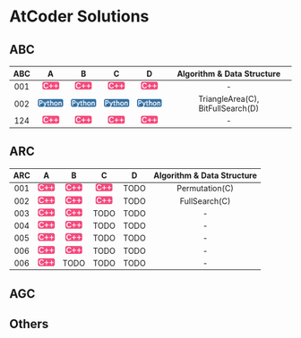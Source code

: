 [cpp]: /images/cpp.png
[py]: /images/python.png

# AtCoder Solutions

## ABC

| ABC | A | B | C | D | Algorithm & Data Structure |
|:---:|:---:|:---:|:---:|:---:|:---:|
| 001 | [![cpp]](/ABC/001/a.cpp) | [![cpp]](/ABC/001/b.cpp) | [![cpp]](/ABC/001/c.cpp) | [![cpp]](/ABC/001/d.cpp) | - |
| 002 | [![py]](/ABC/002/a.py) | [![py]](/ABC/002/b.py) | [![py]](/ABC/002/c.py) | [![py]](/ABC/002/d.py) | TriangleArea(C), BitFullSearch(D) |
| 124 | [![cpp]](/ABC/124/a.cpp) | [![cpp]](/ABC/124/b.cpp) | [![cpp]](/ABC/124/c.cpp) | [![cpp]](/ABC/124/d.cpp) | - |

## ARC

| ARC | A | B | C | D | Algorithm & Data Structure |
|:---:|:---:|:---:|:---:|:---:|:---:|
| 001 | [![cpp]](/ARC/001/a.cpp) | [![cpp]](/ARC/001/b.cpp) | [![cpp]](/ARC/001/c.cpp) | TODO | Permutation(C) |
| 002 | [![cpp]](/ARC/002/a.cpp) | [![cpp]](/ARC/002/b.cpp) | [![cpp]](/ARC/002/c.cpp) | TODO | FullSearch(C) |
| 003 | [![cpp]](/ARC/003/a.cpp) | [![cpp]](/ARC/003/b.cpp) | TODO | TODO | - |
| 004 | [![cpp]](/ARC/004/a.cpp) | [![cpp]](/ARC/004/b.cpp) | TODO | TODO | - |
| 005 | [![cpp]](/ARC/005/a.cpp) | [![cpp]](/ARC/005/b.cpp) | TODO | TODO | - |
| 006 | [![cpp]](/ARC/006/a.cpp) | [![cpp]](/ARC/006/b.cpp) | TODO | TODO | - |
| 006 | [![cpp]](/ARC/007/a.cpp) | TODO | TODO | TODO | - |

## AGC

## Others

